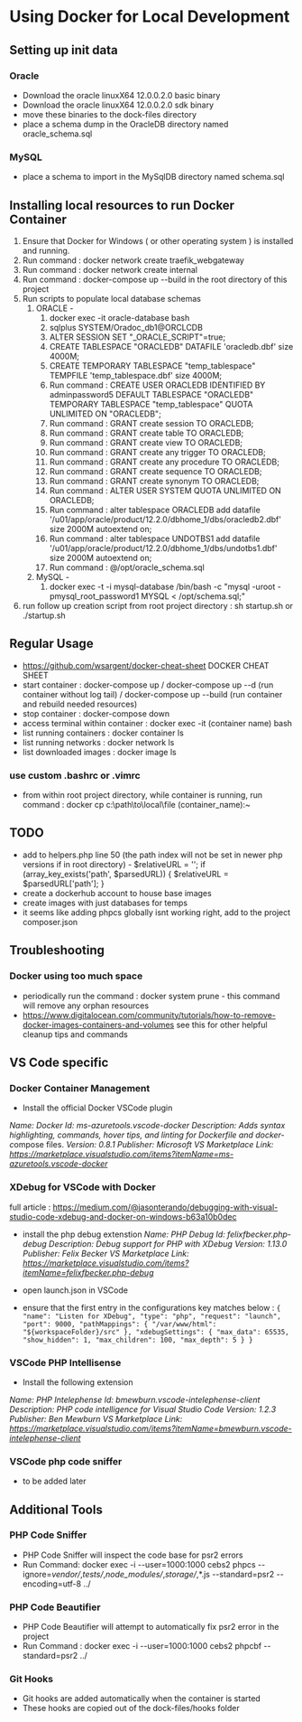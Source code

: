 # Using Docker for Local Development

## Setting up init data

### Oracle

- Download the oracle linuxX64 12.0.0.2.0 basic binary
- Download the oracle linuxX64 12.0.0.2.0 sdk binary
- move these binaries to the dock-files directory
- place a schema dump in the OracleDB directory named oracle_schema.sql

### MySQL

- place a schema to import in the MySqlDB directory named schema.sql

## Installing local resources to run Docker Container

  1. Ensure that Docker for Windows ( or other operating system ) is installed and running.
  2. Run command : docker network create traefik_webgateway
  3. Run command : docker network create internal
  4. Run command : docker-compose up --build in the root directory of this project
  5. Run scripts to populate local database schemas
     1. ORACLE -
         1. docker exec -it oracle-database bash
         2. sqlplus SYSTEM/Oradoc_db1@ORCLCDB
         3. ALTER SESSION SET "_ORACLE_SCRIPT"=true;
         4. CREATE TABLESPACE "ORACLEDB" DATAFILE 'oracledb.dbf' size 4000M;
         5. CREATE TEMPORARY TABLESPACE "temp_tablespace" TEMPFILE 'temp_tablespace.dbf' size 4000M;
         6. Run command : CREATE USER ORACLEDB IDENTIFIED BY adminpassword5 DEFAULT TABLESPACE "ORACLEDB" TEMPORARY TABLESPACE "temp_tablespace"  QUOTA UNLIMITED ON "ORACLEDB";
         7. Run command : GRANT create session TO ORACLEDB;
         8. Run command : GRANT create table TO ORACLEDB;
         9. Run command : GRANT create view TO ORACLEDB;
         10. Run command : GRANT create any trigger TO ORACLEDB;
         11. Run command : GRANT create any procedure TO ORACLEDB;
         12. Run command : GRANT create sequence TO ORACLEDB;
         13. Run command : GRANT create synonym TO ORACLEDB;
         14. Run command : ALTER USER SYSTEM QUOTA UNLIMITED ON ORACLEDB;
         15. Run command : alter tablespace ORACLEDB add datafile '/u01/app/oracle/product/12.2.0/dbhome_1/dbs/oracledb2.dbf' size 2000M autoextend on;
         16. Run command : alter tablespace UNDOTBS1 add datafile '/u01/app/oracle/product/12.2.0/dbhome_1/dbs/undotbs1.dbf' size 2000M autoextend on;
         17. Run command : @/opt/oracle_schema.sql
     2. MySQL -
        1. docker exec -t -i mysql-database /bin/bash -c "mysql -uroot -pmysql_root_password1 MYSQL < /opt/schema.sql;"
  6. run follow up creation script from root project directory : sh startup.sh or ./startup.sh

## Regular Usage

- <https://github.com/wsargent/docker-cheat-sheet> DOCKER CHEAT SHEET
- start container : docker-compose up  / docker-compose up --d (run container without log tail)  / docker-compose up --build (run container and rebuild needed resources)
- stop container : docker-compose down
- access terminal within container : docker exec -it (container name) bash
- list running containers : docker container ls
- list running networks : docker network ls
- list downloaded images : docker image ls
  
### use custom .bashrc or .vimrc

- from within root project directory, while container is running, run command : docker cp c:\path\to\local\file (container_name):~

## TODO

- add to helpers.php line 50 (the path index will not be set in newer php versions if in root directory) -
            $relativeURL = '';
            if (array_key_exists('path', $parsedURL)) {
                $relativeURL = $parsedURL['path'];
            }
- create a dockerhub account to house base images
- create images with just databases for temps
- it seems like adding phpcs globally isnt working right, add to the project composer.json

## Troubleshooting

### Docker using too much space

- periodically run the command : docker system prune  - this command will remove any orphan resources
- <https://www.digitalocean.com/community/tutorials/how-to-remove-docker-images-containers-and-volumes> see this for other helpful cleanup tips and commands

## VS Code specific

### Docker Container Management

- Install the official Docker VSCode plugin

*Name: Docker*
*Id: ms-azuretools.vscode-docker*
*Description: Adds syntax highlighting, commands, hover tips, and linting for Dockerfile and docker-c*ompose files.
*Version: 0.8.1*
*Publisher: Microsoft*
*VS Marketplace Link: <https://marketplace.visualstudio.com/items?itemName=ms-azuretools.vscode-docker>*

### XDebug for VSCode with Docker

full article : <https://medium.com/@jasonterando/debugging-with-visual-studio-code-xdebug-and-docker-on-windows-b63a10b0dec>

- install the php debug extenstion
  *Name: PHP Debug*
  *Id: felixfbecker.php-debug*
  *Description: Debug support for PHP with XDebug*
  *Version: 1.13.0*
  *Publisher: Felix Becker*
  *VS Marketplace Link: <https://marketplace.visualstudio.com/items?itemName=felixfbecker.php-debug>*

- open launch.json in VSCode

- ensure that the first entry in the configurations key matches below :
            ```{
            "name": "Listen for XDebug",
            "type": "php",
            "request": "launch",
            "port": 9000,
            "pathMappings": {
                "/var/www/html": "${workspaceFolder}/src"
            },
              "xdebugSettings": {
                  "max_data": 65535,
                  "show_hidden": 1,
                  "max_children": 100,
                  "max_depth": 5
              }
          }```

### VSCode PHP Intellisense

- Install the following extension

*Name: PHP Intelephense*
*Id: bmewburn.vscode-intelephense-client*
*Description: PHP code intelligence for Visual Studio Code*
*Version: 1.2.3*
*Publisher: Ben Mewburn*
*VS Marketplace Link: <https://marketplace.visualstudio.com/items?itemName=bmewburn.vscode-intelephense-client>*

### VSCode php code sniffer

- to be added later

## Additional Tools

### PHP Code Sniffer

- PHP Code Sniffer will inspect the code base for psr2 errors
- Run Command: docker exec -i --user=1000:1000 cebs2  phpcs --ignore=*vendor/*,*tests/*,*node_modules/*,*storage/*,*.js --standard=psr2 --encoding=utf-8 ../

### PHP Code Beautifier

- PHP Code Beautifier will attempt to automatically fix psr2 error in the project
- Run Command : docker exec -i --user=1000:1000 cebs2 phpcbf --standard=psr2 ../

### Git Hooks

- Git hooks are added automatically when the container is started
- These hooks are copied out of the dock-files/hooks folder
